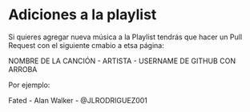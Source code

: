 # Adiciones a la playlist
Si quieres agregar nueva música a la Playlist tendrás que hacer un Pull Request con el siguiente cmabio a etsa página:

NOMBRE DE LA CANCIÓN - ARTISTA - USERNAME DE GITHUB CON ARROBA

Por ejemplo:

Fated - Alan Walker - @JLRODRIGUEZ001
